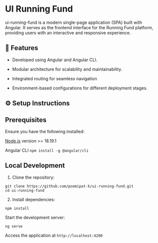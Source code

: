 # UI Running Fund

ui-running-fund is a modern single-page application (SPA) built with Angular. It serves as the frontend interface for the Running Fund platform, providing users with an interactive and responsive experience.

## 🚀 Features

- Developed using Angular and Angular CLI.

- Modular architecture for scalability and maintainability.

- Integrated routing for seamless navigation

- Environment-based configurations for different deployment stages.​

## ⚙️ Setup Instructions

## Prerequisites

Ensure you have the following installed:

[Node.js](https://nodejs.org/en/download) version >= 18.19.1

Angular CLI `npm install -g @angular/cli`

## Local Development

1. Clone the repository:

```
git clone https://github.com/poomipat-k/ui-running-fund.git
cd ui-running-fund
```

2. Install dependencies:

```
npm install
```

Start the development server:​

```
ng serve
```

Access the application at `http://localhost:4200`
